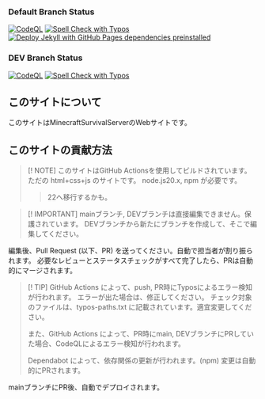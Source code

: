 ### Default Branch Status
[![CodeQL](https://github.com/MinecraftSurvivalServer/WebSite/actions/workflows/github-code-scanning/codeql/badge.svg?branch=main)](https://github.com/MinecraftSurvivalServer/WebSite/actions/workflows/github-code-scanning/codeql)
[![Spell Check with Typos](https://github.com/MinecraftSurvivalServer/WebSite/actions/workflows/typos.yml/badge.svg)](https://github.com/MinecraftSurvivalServer/WebSite/actions/workflows/typos.yml)
[![Deploy Jekyll with GitHub Pages dependencies preinstalled](https://github.com/MinecraftSurvivalServer/WebSite/actions/workflows/jekyll-gh-pages.yml/badge.svg)](https://github.com/MinecraftSurvivalServer/WebSite/actions/workflows/jekyll-gh-pages.yml)

### DEV Branch Status
[![CodeQL](https://github.com/MinecraftSurvivalServer/WebSite/actions/workflows/github-code-scanning/codeql/badge.svg?branch=DEV)](https://github.com/MinecraftSurvivalServer/WebSite/actions/workflows/github-code-scanning/codeql)
[![Spell Check with Typos](https://github.com/MinecraftSurvivalServer/WebSite/actions/workflows/typos.yml/badge.svg?branch=DEV)](https://github.com/MinecraftSurvivalServer/WebSite/actions/workflows/typos.yml)

## このサイトについて
このサイトはMinecraftSurvivalServerのWebサイトです。

## このサイトの貢献方法
> [! NOTE]
> このサイトはGitHub Actionsを使用してビルドされています。
> ただの html+css+js のサイトです。
> node.js20.x, npm が必要です。
>> 22へ移行するかも。

> [! IMPORTANT]
> mainブランチ, DEVブランチは直接編集できません。保護されています。
> DEVブランチから新たにブランチを作成して、そこで編集してください。

編集後、Pull Request (以下、PR) を送ってください。自動で担当者が割り振られます。
必要なレビューとステータスチェックがすべて完了したら、PRは自動的にマージされます。

> [! TIP]
> GitHub Actions によって、push, PR時にTyposによるエラー検知が行われます。
> エラーが出た場合は、修正してください。
> チェック対象のファイルは、typos-paths.txt に記載されています。適宜変更してください。
> 
> また、GitHub Actions によって、PR時にmain, DEVブランチにPRしていた場合、CodeQLによるエラー検知が行われます。
>
> Dependabot によって、依存関係の更新が行われます。(npm) 変更は自動的にPRされます。

mainブランチにPR後、自動でデプロイされます。